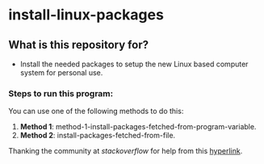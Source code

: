 # install-linux-packages

## What is this repository for?
- Install the needed packages to setup the new Linux based computer system for personal use.

### Steps to run this program:
You can use one of the following methods to do this:
1. **Method 1**: method-1-install-packages-fetched-from-program-variable.
1. **Method 2**: install-packages-fetched-from-file.

Thanking the community at _stackoverflow_ for help from this [hyperlink](https://askubuntu.com/questions/519/how-do-i-write-an-application-install-shell-script).
